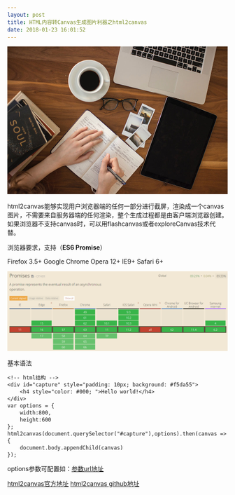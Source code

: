 ```yaml
---
layout: post
title: HTML内容转Canvas生成图片利器之html2canvas
date: 2018-01-23 16:01:52
---
```


![题图](/images/article/20180124.jpg)

html2canvas能够实现用户浏览器端的任何一部分进行截屏，渲染成一个canvas图片，不需要来自服务器端的任何渲染，整个生成过程都是由客户端浏览器创建。如果浏览器不支持canvas时，可以用flashcanvas或者exploreCanvas技术代替。

浏览器要求，支持（**ES6 Promise**）

Firefox 3.5+
Google Chrome
Opera 12+
IE9+
Safari 6+

![题图](/images/article/20180124-1.png)

基本语法

    <!-- html结构 -->
    <div id="capture" style="padding: 10px; background: #f5da55">
		<h4 style="color: #000; ">Hello world!</h4>
	</div>
	var options = {
		width:800,
		height:600
	};
    html2canvas(document.querySelector("#capture"),options).then(canvas => {
		document.body.appendChild(canvas)
	});

options参数可配置如：[参数url地址](http://html2canvas.hertzen.com/configuration)

[html2canvas官方地址](http://html2canvas.hertzen.com/)
[html2canvas github地址](https://github.com/niklasvh/html2canvas/)